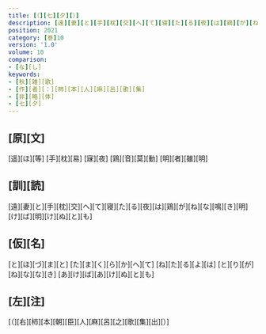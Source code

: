 ```yaml
---
title: [（][七][夕][）]
description: [遠][妻][と][手][枕][交][へ][て][寝][た][る][夜][は][鶏][が][ね][な][鳴][き][明][け][ば][明][け][ぬ][と][も]
position: 2021
category: [巻]10
version: '1.0'
volume: 10
comparison:
- [な][し]
keywords:
- [秋][雑][歌]
- [作][者][：][柿][本][人][麻][呂][歌][集]
- [非][略][体]
- [七][夕]
---
```


## [原][文]

[遥][ほ][等] [手][枕][易] [寐][夜] [鶏][音][莫][動] [明][者][雖][明]

## [訓][読]

[遠][妻][と][手][枕][交][へ][て][寝][た][る][夜][は][鶏][が][ね][な][鳴][き][明][け][ば][明][け][ぬ][と][も]

## [仮][名]

[と][ほ][づ][ま][と] [た][ま][く][ら][か][へ][て] [ね][た][る][よ][は] [と][り][が][ね][な][な][き] [あ][け][ば][あ][け][ぬ][と][も]

## [左][注]

[（][右][柿][本][朝][臣][人][麻][呂][之][歌][集][出][）]
